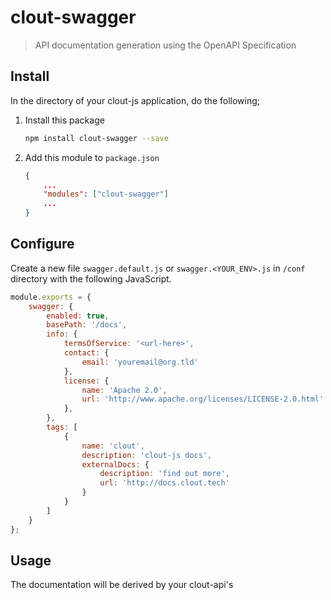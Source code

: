 # clout-swagger

> API documentation generation using the OpenAPI Specification

## Install

In the directory of your clout-js application, do the following;

1) Install this package

    ```bash
    npm install clout-swagger --save
    ```

2) Add this module to ```package.json```

    ```JSON
    {
        ...
        "modules": ["clout-swagger"]
        ...
    }
    ```

## Configure

Create a new file ```swagger.default.js``` or ```swagger.<YOUR_ENV>.js``` in ```/conf``` directory with the following JavaScript.

```JavaScript
module.exports = {
    swagger: {
        enabled: true,
        basePath: '/docs',
        info: {
            termsOfService: '<url-here>',
            contact: {
                email: 'youremail@org.tld'
            },
            license: {
                name: 'Apache 2.0',
                url: 'http://www.apache.org/licenses/LICENSE-2.0.html'
            },
        },
        tags: [
            {
                name: 'clout',
                description: 'clout-js docs',
                externalDocs: {
                    description: 'find out more',
                    url: 'http://docs.clout.tech'
                }
            }
        ]
    }
};

```

## Usage

The documentation will be derived by your clout-api's
